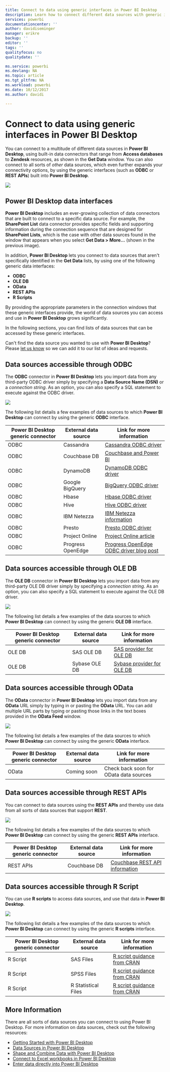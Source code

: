```yaml
---
title: Connect to data using generic interfaces in Power BI Desktop
description: Learn how to connect different data sources with generic interfaces in Power BI Desktop
services: powerbi
documentationcenter: ''
author: davidiseminger
manager: erikre
backup: ''
editor: ''
tags: ''
qualityfocus: no
qualitydate: ''

ms.service: powerbi
ms.devlang: NA
ms.topic: article
ms.tgt_pltfrm: NA
ms.workload: powerbi
ms.date: 10/12/2017
ms.author: davidi

---
```

# Connect to data using generic interfaces in Power BI Desktop
You can connect to a multitude of different data sources in **Power BI Desktop**, using built-in data connectors that range from **Access databases** to **Zendesk** resources, as shown in the **Get Data** window. You can also connect to all sorts of *other* data sources, which even further expands your connectivity options, by using the generic interfaces (such as **ODBC** or **REST APIs**) built into **Power BI Desktop**.

![](media/desktop-connect-using-generic-interfaces/generic-data-interfaces_1.png)

## Power BI Desktop data interfaces
**Power BI Desktop** includes an ever-growing collection of data connectors that are built to connect to a specific data source. For example, the **SharePoint List** data connector provides specific fields and supporting information during the connection sequence that are designed for **SharePoint Lists**, which is the case with other data sources found in the window that appears when you select **Get Data > More...** (shown in the previous image).

In addition, **Power BI Desktop** lets you connect to data sources that aren't specifically identified in the **Get Data** lists, by using one of the following generic data interfaces:

* **ODBC**
* **OLE DB**
* **OData**
* **REST APIs**
* **R Scripts**

By providing the appropriate parameters in the connection windows that these generic interfaces provide, the world of data sources you can access and use in **Power BI Desktop** grows significantly.

In the following sections, you can find lists of data sources that can be accessed by these generic interfaces.

Can't find the data source you wanted to use with **Power BI Desktop**? Please [let us know](https://ideas.powerbi.com/) so we can add it to our list of ideas and requests.

## Data sources accessible through ODBC
The **ODBC** connector in **Power BI Desktop** lets you import data from any third-party ODBC driver simply by specifying a **Data Source Name (DSN)** or a *connection string*. As an option, you can also specify a SQL statement to execute against the ODBC driver.

![](media/desktop-connect-using-generic-interfaces/generic-data-interfaces_2.png)

The following list details a few examples of data sources to which **Power BI Desktop** can connect by using the generic **ODBC** interface.

| Power BI Desktop generic connector | External data source | Link for more information |
| --- | --- | --- |
| ODBC |Cassandra |[Cassandra ODBC driver](http://www.simba.com/drivers/cassandra-odbc-jdbc/) |
| ODBC |Couchbase DB |[Couchbase and Power BI](https://powerbi.microsoft.com/en-us/blog/visualizing-data-from-couchbase-server-v4-using-power-bi/) |
| ODBC |DynamoDB |[DynamoDB ODBC driver](http://www.simba.com/drivers/dynamodb-odbc-jdbc/) |
| ODBC |Google BigQuery |[BigQuery ODBC driver](http://www.simba.com/drivers/bigquery-odbc-jdbc/) |
| ODBC |Hbase |[Hbase ODBC driver](http://www.simba.com/drivers/hbase-odbc-jdbc/) |
| ODBC |Hive |[Hive ODBC driver](http://www.simba.com/drivers/hive-odbc-jdbc/) |
| ODBC |IBM Netezza |[IBM Netezza information](https://www.ibm.com/support/knowledgecenter/SSULQD_7.2.1/com.ibm.nz.datacon.doc/c_datacon_plg_overview.html) |
| ODBC |Presto |[Presto ODBC driver](http://www.simba.com/drivers/presto-odbc-jdbc/) |
| ODBC |Project Online |[Project Online article](desktop-project-online-connect-to-data.md) |
| ODBC |Progress OpenEdge |[Progress OpenEdge ODBC driver blog post](https://na01.safelinks.protection.outlook.com/?url=https%3A%2F%2Fwww.progress.com%2Fblogs%2Fconnect-microsoft-power-bi-to-openedge-via-odbc-driver&data=02%7C01%7CMatt.Masson%40microsoft.com%7C5e63742e6c454308b58a08d4034b5923%7C72f988bf86f141af91ab2d7cd011db47%7C1%7C0%7C636137069555329811&sdata=gSu2Rq3vZ0uBVOgjaXxd8Y3uBf%2B8DidX6PG33jwAduY%3D&reserved=0) |

## Data sources accessible through OLE DB
The **OLE DB** connector in **Power BI Desktop** lets you import data from any third-party OLE DB driver simply by specifying a *connection string*. As an option, you can also specify a SQL statement to execute against the OLE DB driver.

![](media/desktop-connect-using-generic-interfaces/generic-data-interfaces_3.png)

The following list details a few examples of the data sources to which **Power BI Desktop** can connect by using the generic **OLE DB** interface.

| Power BI Desktop generic connector | External data source | Link for more information |
| --- | --- | --- |
| OLE DB |SAS OLE DB |[SAS provider for OLE DB](https://support.sas.com/downloads/package.htm?pid=648) |
| OLE DB |Sybase OLE DB |[Sybase provider for OLE DB](http://infocenter.sybase.com/help/index.jsp?topic=/com.sybase.infocenter.dc35888.1550/doc/html/jon1256941734395.html) |

## Data sources accessible through OData
The **OData** connector in **Power BI Desktop** lets you import data from any **OData** URL simply by typing in or pasting the **OData** URL. You can add multiple URL parts by typing or pasting those links in the text boxes provided in the **OData Feed** window.

![](media/desktop-connect-using-generic-interfaces/generic-data-interfaces_4.png)

The following list details a few examples of the data sources to which **Power BI Desktop** can connect by using the generic **OData** interface.

| Power BI Desktop generic connector | External data source | Link for more information |
| --- | --- | --- |
| OData |Coming soon |Check back soon for OData data sources |

## Data sources accessible through REST APIs
You can connect to data sources using the **REST APIs** and thereby use data from all sorts of data sources that support **REST**.

![](media/desktop-connect-using-generic-interfaces/generic-data-interfaces_5.png)

The following list details a few examples of the data sources to which **Power BI Desktop** can connect by using the generic **REST APIs** interface.

| Power BI Desktop generic connector | External data source | Link for more information |
| --- | --- | --- |
| REST APIs |Couchbase DB |[Couchbase REST API information](https://powerbi.microsoft.com/en-us/blog/visualizing-data-from-couchbase-server-v4-using-power-bi/) |

## Data sources accessible through R Script
You can use **R scripts** to access data sources, and use that data in **Power BI Desktop**.

![](media/desktop-connect-using-generic-interfaces/r-scripts-2.png)

The following list details a few examples of the data sources to which **Power BI Desktop** can connect by using the generic **R scripts** interface.

| Power BI Desktop generic connector | External data source | Link for more information |
| --- | --- | --- |
| R Script |SAS Files |[R script guidance from CRAN](https://cran.r-project.org/doc/manuals/R-data.html) |
| R Script |SPSS Files |[R script guidance from CRAN](https://cran.r-project.org/doc/manuals/R-data.html) |
| R Script |R Statistical Files |[R script guidance from CRAN](https://cran.r-project.org/doc/manuals/R-data.html) |

## More Information
﻿There are all sorts of data sources you can connect to using Power BI Desktop. For more information on data sources, check out the following resources:

* [Getting Started with Power BI Desktop](desktop-getting-started.md)
* [Data Sources in Power BI Desktop](desktop-data-sources.md)
* [Shape and Combine Data with Power BI Desktop](desktop-shape-and-combine-data.md)
* [Connect to Excel workbooks in Power BI Desktop](desktop-connect-excel.md)   
* [Enter data directly into Power BI Desktop](desktop-enter-data-directly-into-desktop.md)   

